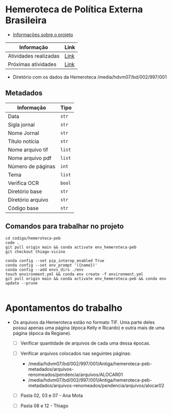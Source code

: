 # Hemeroteca de Política Externa Brasileira

- [Informações sobre o projeto](https://apoio.labriunesp.org/docs/projetos/dados/hemeroteca-peb/intro)

|Informação | Link |
|-----------|------|
|Atividades realizadas| [Link](https://labriunesp.org/docs/projetos/dados/hemeroteca-peb/intro#atividades-realizadas)|
|Próximas atividades| [Link](https://labriunesp.org/docs/projetos/dados/hemeroteca-peb/intro#proximas-atividades)|

- Diretório com os dados da Hemeroteca /media/hdvm07/bd/002/997/001

## Metadados

|Informação | Tipo |
|-----------|------|
|Data | `str`|
|Sigla jornal | `str`|
|Nome Jornal| `str`|
|Título notícia | `str`|
|Nome arquivo tif | `list`|
|Nome arquivo pdf | `list`|
|Número de páginas | `int`|
|Tema | `list`
|Verifica OCR | `bool`|
|Diretório base | `str`|
|Diretório arquivo |`str`|
|Código base | `str`|
## Comandos para trabalhar no projeto
```
cd codigo/hemeroteca-peb
code .
git pull origin main && conda activate env_hemeroteca-peb
git checkout thiago-vicino
```

```
conda config --set pip_interop_enabled True
conda config --set env_prompt '({name})'
conda config --add envs_dirs ./env
touch environment.yml && conda env create -f environment.yml
git pull origin main && conda activate env_hemeroteca-peb && conda env update --prune


```

# Apontamentos do trabalho

- Os arquivos da Hemeroteca estão no formato TIF. Uma parte deles possui apenas uma página (época Kelly e Ricardo) e outra mais de uma página (época da Regiane).
  - [ ] Verificar quantidade de arquivos de cada uma dessa épocas.
  - [ ] Verificar arquivos colocados nas seguintes páginas:
      - /media/hdvm07/bd/002/997/001/Antiga/hemeroteca-peb-metadados/arquivos-renomeados/pendencia/arquivos/ALOCAR01
      - /media/hdvm07/bd/002/997/001/Antiga/hemeroteca-peb-metadados/arquivos-renomeados/pendencia/arquivos/alocar02

  - [ ] Pasta 02, 03 e 07 - Ana Mota
  - [ ] Pasta 08 e 12 - Thiago
